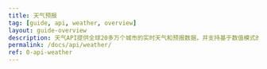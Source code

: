```yaml
---
title: 天气预报
tag: [guide, api, weather, overview]
layout: guide-overview
description: 天气API提供全球20多万个城市的实时天气和预报数据，并支持基于数值模式的天气预报，分辨率达3–5公里，覆盖全球坐标点。
permalink: /docs/api/weather/
ref: 0-api-weather
---
```



